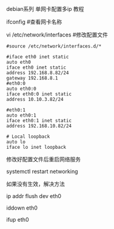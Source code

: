 debian系列 单网卡配置多ip 教程

ifconfig #查看网卡名称

vi /etc/network/interfaces	#修改配置文件

```
#source /etc/network/interfaces.d/*

#iface eth0 inet static
auto eth0
iface eth0 inet static
address 192.168.8.82/24
gateway 192.168.8.1
#eth0:0
auto eth0:0
iface eth0:0 inet static
address 10.10.3.82/24

#eth0:1
auto eth0:1
iface eth0:1 inet static
address 192.168.10.82/24

# Local loopback
auto lo
iface lo inet loopback
```

修改好配置文件后重启网络服务

systemctl restart networking

如果没有生效，解决方法

ip addr flush dev eth0

iddown eth0

ifup eth0